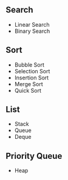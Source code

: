 ## Search
- Linear Search
- Binary Search

## Sort
- Bubble Sort
- Selection Sort
- Insertion Sort
- Merge Sort
- Quick Sort

## List
- Stack
- Queue
- Deque

## Priority Queue
- Heap
